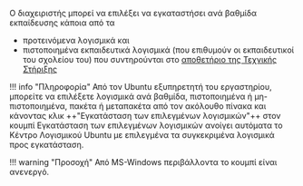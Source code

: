 Ο διαχειριστής μπορεί να επιλέξει να εγκαταστήσει ανά βαθμίδα
εκπαίδευσης κάποια από τα

- προτεινόμενα λογισμικά και
- πιστοποιημένα εκπαιδευτικά λογισμικά (που επιθυμούν οι εκπαιδευτικοί
  του σχολείου του) που συντηρούνται στο
  [αποθετήριο της Τεχνικής Στήριξης](https://ts.sch.gr/repository)

!!! info "Πληροφορία"
    Από τον Ubuntu εξυπηρετητή του εργαστηρίου, μπορείτε να επιλέξετε λογισμικά ανά βαθμίδα, πιστοποιημένα ή μη-πιστοποιημένα, πακέτα ή μεταπακέτα από τον ακόλουθο πίνακα και κάνοντας κλικ ++"Εγκατάσταση των επιλεγμένων λογισμικών"++ στον κουμπί Εγκατάσταση των επιλεγμένων λογισμικών ανοίγει αυτόματα το Κέντρο Λογισμικού Ubuntu με επιλεγμένα τα συγκεκριμένα λογισμικά προς εγκατάσταση.

!!! warning "Προσοχή"
    Από MS-Windows περιβάλλοντα το κουμπί είναι ανενεργό.

